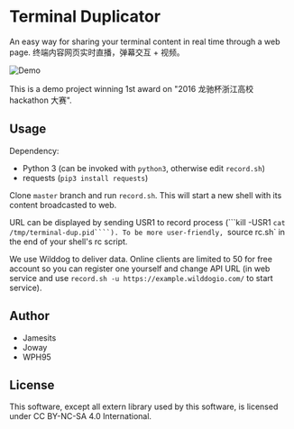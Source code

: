 # Terminal Duplicator

An easy way for sharing your terminal content in real time through a web page.
终端内容网页实时直播，弹幕交互 + 视频。

![Demo](https://cloud.githubusercontent.com/assets/1297257/14592671/d9c9ac38-0553-11e6-8678-f964d7da793f.gif)

This is a demo project winning 1st award on "2016 龙驰杯浙江高校 hackathon 大赛".

## Usage

Dependency: 
 * Python 3 (can be invoked with `python3`, otherwise edit `record.sh`)
 * requests (`pip3 install requests`)

Clone `master` branch and run `record.sh`. This will start a new shell with its content broadcasted to web. 

URL can be displayed by sending USR1 to record process (```kill -USR1 `cat /tmp/terminal-dup.pid````). To be more user-friendly, `source rc.sh` in the end of your shell's rc script.

We use Wilddog to deliver data. Online clients are limited to 50 for free account so you can register one yourself and change API URL (in web service and use `record.sh -u https://example.wilddogio.com/` to start service). 

## Author
 * Jamesits
 * Joway
 * WPH95

## License

This software, except all extern library used by this software, is licensed under CC BY-NC-SA 4.0 International.
